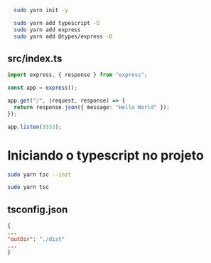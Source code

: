 ```sh
  sudo yarn init -y
```

```sh
  sudo yarn add typescript -D
  sudo yarn add express
  sudo yarn add @types/express -D
```

## src/index.ts

```ts
import express, { response } from "express";

const app = express();

app.get("/", (request, response) => {
  return response.json({ message: "Hello World" });
});

app.listen(3333);
```

# Iniciando o typescript no projeto

```sh
sudo yarn tsc --init
```

```sh
sudo yarn tsc
```

## tsconfig.json

```json
{
...
"outDir": "./dist"
...
}
```
